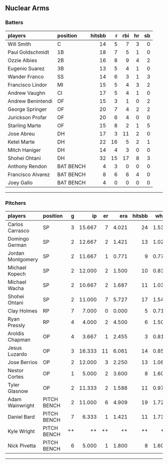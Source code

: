 ## Nuclear Arms

### Batters

 
|players           |position  | hitsbb|  r| rbi| hr| sb| 
|:-----------------|:---------|------:|--:|---:|--:|--:| 
|Will Smith        |C         |     14|  5|   7|  3|  0| 
|Paul Goldschmidt  |1B        |     18|  7|   5|  1|  0| 
|Ozzie Albies      |2B        |     16|  8|   9|  4|  2| 
|Eugenio Suarez    |3B        |     13|  5|   4|  1|  0| 
|Wander Franco     |SS        |     14|  6|   3|  1|  3| 
|Francisco Lindor  |MI        |     15|  5|   4|  3|  2| 
|Andrew Vaughn     |CI        |     17|  5|   4|  1|  0| 
|Andrew Benintendi |OF        |     15|  3|   1|  0|  2| 
|George Springer   |OF        |     20|  7|   4|  2|  2| 
|Jurickson Profar  |OF        |     20|  6|   4|  0|  0| 
|Starling Marte    |OF        |     15|  8|   2|  1|  5| 
|Jose Abreu        |DH        |     17|  3|  11|  2|  0| 
|Ketel Marte       |DH        |     22| 16|   5|  2|  1| 
|Mitch Haniger     |DH        |     14|  4|   3|  0|  0| 
|Shohei Ohtani     |DH        |     32| 15|  17|  8|  3| 
|Anthony Rendon    |BAT BENCH |      4|  3|   0|  0|  0| 
|Francisco Alvarez |BAT BENCH |      8|  6|   6|  4|  0| 
|Joey Gallo        |BAT BENCH |      4|  0|   0|  0|  0| 


* * *

### Pitchers

 
|players           |position    |  g|     ip| er|   era| hitsbb|  whip| so|  w| sv| 
|:-----------------|:-----------|--:|------:|--:|-----:|------:|-----:|--:|--:|--:| 
|Carlos Carrasco   |SP          |  3| 15.667|  7| 4.021|     24| 1.532|  9|  1|  0| 
|Domingo German    |SP          |  2| 12.667|  2| 1.421|     13| 1.026| 11|  1|  0| 
|Jordan Montgomery |SP          |  2| 11.667|  1| 0.771|      9| 0.771| 11|  1|  0| 
|Michael Kopech    |SP          |  2| 12.000|  2| 1.500|     10| 0.833| 15|  0|  0| 
|Michael Wacha     |SP          |  2| 10.667|  2| 1.687|     11| 1.031| 15|  1|  0| 
|Shohei Ohtani     |SP          |  2| 11.000|  7| 5.727|     17| 1.545| 12|  0|  0| 
|Clay Holmes       |RP          |  7|  7.000|  0| 0.000|      5| 0.714|  9|  1|  3| 
|Ryan Pressly      |RP          |  4|  4.000|  2| 4.500|      6| 1.500|  5|  0|  2| 
|Aroldis Chapman   |OP          |  4|  3.667|  1| 2.455|      3| 0.818|  9|  0|  0| 
|Jesus Luzardo     |OP          |  3| 16.333| 11| 6.061|     14| 0.857| 19|  1|  0| 
|Jose Berrios      |OP          |  2| 12.000|  3| 2.250|     13| 1.083|  8|  1|  0| 
|Nestor Cortes     |OP          |  1|  5.000|  2| 3.600|      8| 1.600|  6|  1|  0| 
|Tyler Glasnow     |OP          |  2| 11.333|  2| 1.588|     11| 0.971| 12|  1|  0| 
|Adam Wainwright   |PITCH BENCH |  2| 11.000|  6| 4.909|     19| 1.727|  5|  0|  0| 
|Daniel Bard       |PITCH BENCH |  7|  6.333|  1| 1.421|     11| 1.737|  7|  2|  0| 
|Kyle Wright       |PITCH BENCH | **|     **| **|    **|     **|    **| **| **| **| 
|Nick Pivetta      |PITCH BENCH |  6|  5.000|  1| 1.800|      8| 1.600|  5|  0|  0| 


* * *


